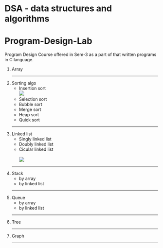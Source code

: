 # DSA - data structures and algorithms
# Program-Design-Lab
Program Design Course offered in Sem-3 as a part of that written programs in C language.
<ol>
  <li>Array</li>
  <hr/>
  <li>Sorting algo
  <ul>
    <li>Insertion sort
    <br>
      <img src="https://i.pinimg.com/originals/92/b0/34/92b034385c440e08bc8551c97df0a2e3.gif"/>
    </li>
    <li>Selection sort</li>
    <li>Bubble sort</li>
    <li>Merge sort</li>
    <li>Heap sort</li>
    <li>Quick sort</li>
  </ul>
    <hr/>
  </li>
  <li>Linked list
    <ul>
      <li>Singly linked list<br/>
<!--       <img src="https://th.bing.com/th/id/OIP.w_n17eed8QB-NDEW7oI6lgAAAA?rs=1&pid=ImgDetMain" height=500px> -->
      </li>
<!--       <br/> -->
      <li>Doubly linked list
<!--        <img src="https://holycoders.com/content/images/wordpress/2020/04/Doubly-Linked-List-data-structure.png"> -->
      </li>
      <li>Cicular linked list</li>
      <br/>
      <img src="https://i1.faceprep.in/Companies-1/types-of-linked-list.png"/>
    </ul>
  </li>
  <hr/>
  <li>Stack
  <ul>
    <li>by array</li>
    <li>by linked list</li>
  </ul>
  </li>
<hr/>
  <li>Queue
  <ul>
    <li>by array</li>
    <li>by linked list</li>
  </ul>
  </li>
<hr/>
  <li>Tree</li>
  <hr/>
  <li>Graph</li>
<hr/>
</ol>
